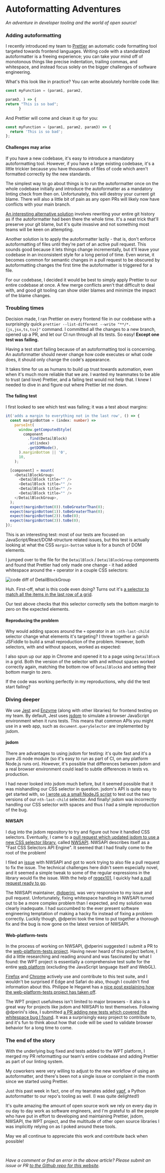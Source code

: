 # Autoformatting Adventures

*An adventure in developer tooling and the world of open source!*

### Adding autoformatting

I recently introduced my team to [Prettier][0]
an automatic code formatting tool targeted towards frontend languages.
Writing code with a standardized autoformatter is a freeing experience;
you can take your mind off of monotonous things like precise indentation, trailing commas, and whitespace,
and instead focus solely on the bigger challenges of software engineering.

What's this look like in practice? You can write absolutely horrible code like:

```js
const myFunction = (param1, param2,

param3, ) => { 
return "This is so bad";
      }
```

And Prettier will come and clean it up for you:

```js
const myFunction = (param1, param2, param3) => {
  return 'This is so bad';
};
```

#### Challenges may arise 

If you have a new codebase, it's easy to introduce a mandatory autoformatting tool.
However, if you have a large existing codebase, it's a little trickier because you have
thousands of files of code which aren't formatted correctly by the new standards.

The simplest way to go about things is to run the autoformatter once on the whole codebase initially
and introduce the autoformatter as a mandatory linting check from then on.
Unfortunately, this will destroy your current git blame.
There will also a little bit of pain as any open PRs will likely now have conflicts with your main branch.

[An interesting alternative solution][change-history]
involves rewriting your entire git history as if the autoformatter had been there the whole time.
It's a neat trick that'll preserve your git blame,
but it's quite invasive and not something most teams will be keen on attempting.

Another solution is to apply the autoformatter lazily -
that is, don't enforce autoformatting of files until they're part of an active pull request.
This sounds good because it lets things change incrementally, but it'll 
leave your codebase in an inconsistent style for a long period of time.
Even worse, it becomes common for semantic changes in a pull request
to be obscured by autoformatting changes the first time the autoformatter is triggered for a file.

For our codebase, I decided it would be best to simply apply Prettier to our entire codebase at once.
A few merge conflicts aren't that difficult to deal with, 
and good git tooling can show older blames and minimize the impact of the blame changes.


### Troubling times

Decision made, I ran Prettier on every frontend file in our codebase
with a surprisingly quick  `prettier --list-different --write "**/*.{js,jsx,ts,tsx}"` command.
I committed all the changes to a new branch, opened up a PR, and let our CI run through all its tests.
So easy! **Except one test was failing.**

Having a test start failing because of an autoformatting tool is concerning.
An autoformatter should never change how code executes or what code does, it should only change the code's appearance.

It takes time for us as humans to build up trust towards automation, even when it's much more reliable that we are.
I wanted my teammates to be able to trust (and love) Prettier, and a failing test would not help that.
I knew I needed to dive in and figure out where Prettier let me down. 

#### The failing test

I first looked to see which test was failing; it was a test about margins:

```ts
it('adds a margin to everything not in the last row', () => {
  const marginBottom = (index: number) =>
    parseInt(
      window.getComputedStyle(
        component
          .find(DetailBlock)
          .at(index)
          .getDOMNode(),
      ).marginBottom || '0',
      10,
    );

  [component] = mount(
    <DetailBlockGroup>
      <DetailBlock title="" />
      <DetailBlock title="" />
      <DetailBlock title="" />
      <DetailBlock title="" />
    </DetailBlockGroup>,
  );
  expect(marginBottom(0)).toBeGreaterThan(0);
  expect(marginBottom(1)).toBeGreaterThan(0);
  expect(marginBottom(2)).toBe(0);
  expect(marginBottom(3)).toBe(0);
});
```

This is an interesting test: most of our tests are focused on JavaScript/React/DOM-structure related issues,
but this test is actually looking at what the CSS `margin-bottom` value is for a bunch of DOM elements.

I jumped over to the file for the `DetailBlock` / `DetailBlockGroup` components
and found that Prettier had only made one change - it had added whitespace around the `+` operator in a couple CSS selectors:

![code diff of DetailBlockGroup][code-diff]

Huh. First-off, what is this code even doing? Turns out it's
[a selector to match all the items in the last row of a grid][grid-selector].

Our test above checks that this selector correctly sets the bottom margin to zero on the expected elements.

#### Reproducing the problem

Why would adding spaces around the `+` operator in an `:nth-last-child` selector change what elements it's targeting?
I threw together a garish JSFiddle to build a small reproduction of the problem.
However, both selectors, with and without spaces, worked as expected:

<script async src="//jsfiddle.net/jkillian/53gf0x2u/embed/css/dark/"></script>
<script async src="//jsfiddle.net/jkillian/53gf0x2u/embed/result/dark/"></script>

I also spun up our app in Chrome and opened it to a page using `DetailBlock` in a grid.
Both the version of the selector with and without spaces worked correctly again,
matching the bottom row of `DetailBlock`s and setting their bottom margin to zero.

If the code was working perfectly in my reproductions, why did the test start failing?


### Diving deeper

We use [Jest](https://jestjs.io/) and [Enzyme](http://airbnb.io/enzyme/) (along with other libraries) for frontend testing on my team.
By default, Jest uses [jsdom](https://github.com/jsdom/jsdom) to simulate a browser JavaScript environment when it runs tests.
This means that common APIs you might use in a web app, such as `document.querySelector` are implemented by jsdom.

#### jsdom
There are advantages to using jsdom for testing: it's quite fast and it's a pure JS node module (so it's easy to run as part of CI, on any platform Node.js runs on).
However, it's possible that differences between jsdom and a real browser environment could lead to subtle differences in tests vs. production.

I had never looked into jsdom much before, but it seemed possible that it was mishandling our CSS selector in question.
jsdom's API is quite easy to get started with, so [I wrote up a small NodeJS script][runkit] to test out the two versions of our `nth-last-child` selector.
And finally! jsdom was incorrectly handling our CSS selector with spaces and thus I had a simple reproduction of the bug.

#### NWSAPI

I dug into the jsdom repository to try and figure out how it handled CSS selectors.
Eventually, I came to a [pull request which updated jsdom to use a new CSS selector library][jsdom-pr], called [NWSAPI][nwsapi].
NWSAPI describes itself as a "Fast CSS Selectors API Engine". It seemed that I had finally come to the root of the problem!

I filed an [issue](nwsapi-issue) with NWSAPI and got to work trying to also file a pull request to fix the issue.
The technical challenges here didn't seem especially novel, and it seemed a simple tweak to some of the regular expressions in the library would fix the issue.
With the help of [regex101](https://regex101.com/), I quickly had [a pull request ready to go][nwsapi-pr].

The NWSAPI maintainer, [@dperini](https://github.com/dperini), was very responsive to my issue and pull request.
Unfortunately, fixing whitespace handling in NWSAPI turned out to be a more complex problem than I expected,
and my solution was clearly inadequate.
I had succumbed to the ever present software engineering temptation of making a hacky fix instead of fixing a problem correctly.
Luckily though, @dperini took the time to put together a thorough fix and the bug is now gone on the latest version of NWSAPI.

#### Web-platform-tests

In the process of working on NWSAPI, @dperini suggested I submit a PR to the [web-platform-tests project][wpt].
Having never heard of this project before, I did a little researching and reading around and was fascinated by what I found:
the WPT project is essentially a comprehensive test suite for the entire [web platform](https://platform.html5.org/)
(excluding the JavaScript language itself and WebGL).

[Firefox][firefox-wpt] and [Chrome][chrome-wpt] actively use and contribute to this test suite,
and I wouldn't be surprised if Edge and Safari do also, though I couldn't find information about this.
Philippe le Hegaret has a [nice post explaining how the web-platform-tests project has taken off][wpt-growth].

The WPT project usefulness isn't limited to major browsers - it also is a great way for projects like jsdom and NWSAPI to test themselves.
Following @dperini's idea, I submitted [a PR adding new tests which covered the whitespace bug I found][wpt-pr].
It was a surprisingly easy project to contribute to,
and it's fun to think about how that code will be used to validate browser behavior for a long time to come.

### The end of the story

With the underlying bug fixed and tests added to the WPT platform,
I merged my PR reformatting our team's entire codebase and adding Prettier as part of our linting system.

My coworkers were very willing to adjust to the new workflow of using an autoformatter,
and there's been not a single issue or complaint in the month since we started using Prettier.

Just this past week in fact, one of my teamates added [yapf][yapf], a Python autoformatter to our repo's tooling as well.
(I was quite delighted!)

It's quite amazing the amount of open source work we rely on every day in ou day to day work as software engineers,
and I'm grateful to all the people who have put in effort to developing and maintaining Prettier, jsdom, NWSAPI, the WPT project,
and the multitude of other open source libraries I was implicitly relying on as I poked around these tools.

May we all continue to appreciate this work and contribute back when possible!

<br/>

*Have a comment or find an error in the above article?
Please submit an issue or PR [to the Github repo for this website][article-source].*

[0]: https://prettier.io/
[change-history]: https://medium.com/millennial-falcon-technology/reformatting-your-code-base-using-prettier-or-eslint-without-destroying-git-history-35052f3d853e 
[grid-selector]: https://keithclark.co.uk/articles/targeting-first-and-last-rows-in-css-grid-layouts/#last-row-of-a-balanced-or-unbalanced-grid
[code-diff]: /articles/prettier/detail-block-diff.png
[runkit]: https://runkit.com/jkillian/jsdom-bug#
[jsdom-pr]: https://github.com/jsdom/jsdom/pull/2229
[nwsapi]: https://github.com/dperini/nwsapi
[nwsapi-issue]: https://github.com/dperini/nwsapi/issues/20
[nwsapi-pr]: https://github.com/dperini/nwsapi/pull/21
[nwsapi-fix]: https://github.com/dperini/nwsapi/commit/9dfcc2ab4c383d860c67cfb19effe584f8a8c553
[gofmt]: https://golang.org/cmd/gofmt/
[rustfmt]: https://github.com/rust-lang/rfcs/pull/2436
[lsp]: https://microsoft.github.io/language-server-protocol/
[lsp-usage]: https://langserver.org/
[wpt]: https://github.com/web-platform-tests/wpt
[wpt-pr]: https://github.com/web-platform-tests/wpt/pull/12561
[web-platform]: https://platform.html5.org/.
[chrome-wpt]: https://chromium.googlesource.com/chromium/src/+/master/docs/testing/web_platform_tests.md
[firefox-wpt]: https://github.com/web-platform-tests/wpt/pulls?q=is%3Apr+author%3Amoz-wptsync-bot+is%3Aclosed
[wpt-growth]: https://www.w3.org/blog/2017/05/the-web-platform-tests-project/
[yapf]: https://github.com/google/yapf
[article-source]: https://github.com/JKillian/jasonkillian.com/tree/master/app/assets/articles/autoformatting-adventures/article.md
